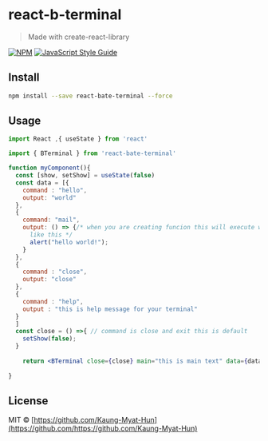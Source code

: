 # react-b-terminal

> Made with create-react-library

[![NPM](https://img.shields.io/npm/v/react-b-terminal.svg)](https://www.npmjs.com/package/react-b-terminal) [![JavaScript Style Guide](https://img.shields.io/badge/code_style-standard-brightgreen.svg)](https://standardjs.com)

## Install

```bash
npm install --save react-bate-terminal --force
```

## Usage

```jsx
import React ,{ useState } from 'react'

import { BTerminal } from 'react-bate-terminal'

function myComponent(){
  const [show, setShow] = useState(false)
  const data = [{
    command : "hello",
    output: "world"
  },
  {
    command: "mail",
    output: () => {/* when you are creating funcion this will execute when your command input
      like this */
      alert("hello world!");
    }
  },
  {
    command : "close",
    output: "close"
  },
  {
    command : "help",
    output : "this is help message for your terminal"
  }
  ]
  const close = () =>{ // command is close and exit this is default 
    setShow(false);
  }
  
    return <BTerminal close={close} main="this is main text" data={data} />
  
}
```

## License

MIT © [https://github.com/Kaung-Myat-Hun](https://github.com/https://github.com/Kaung-Myat-Hun)
